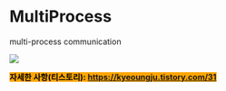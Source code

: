 # MultiProcess

multi-process communication

 <img src="https://img1.daumcdn.net/thumb/R1280x0/?scode=mtistory2&fname=https%3A%2F%2Fblog.kakaocdn.net%2Fdn%2FbKdfrH%2FbtrXDh5B4wt%2FUDBxrqwpP57lqpMx5Qw2Rk%2Fimg.png"> 
  
 <mark style="background-color:orange">**자세한 사항(티스토리): https://kyeoungju.tistory.com/31**  </mark> 
